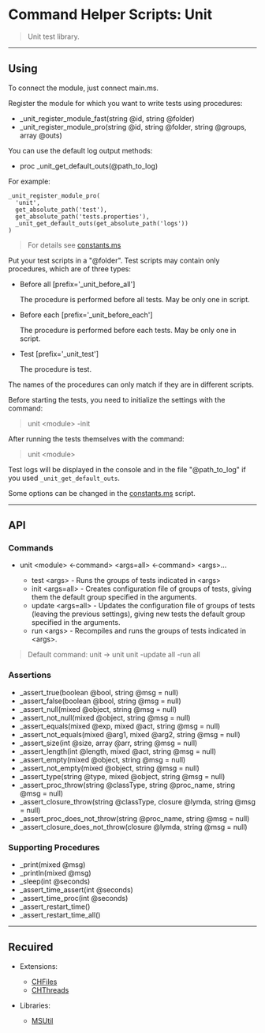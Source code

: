 # Command Helper Scripts: Unit

>Unit test library.

***

## Using

To connect the module, just connect main.ms.

Register the module for which you want to write tests using procedures:

- _unit_register_module_fast(string @id, string @folder)
- _unit_register_module_pro(string @id, string @folder, string @groups, array @outs)

You can use the default log output methods:

- proc _unit_get_default_outs(@path_to_log)

For example:

```ms
_unit_register_module_pro(
  'unit',
  get_absolute_path('test'),
  get_absolute_path('tests.properties'),
  _unit_get_default_outs(get_absolute_path('logs'))
)
```

>For details see [constants.ms](constants.ms)

Put your test scripts in a "@folder". Test scripts may contain only procedures, which are of three types:

- Before all [prefix='_unit_before_all']

  The procedure is performed before all tests. May be only one in script.

- Before each [prefix='_unit_before_each']

  The procedure is performed before each tests. May be only one in script.

- Test [prefix='_unit_test']

  The procedure is test.

The names of the procedures can only match if they are in different scripts.

Before starting the tests, you need to initialize the settings with the command:

>unit \<module\> -init

After running the tests themselves with the command:

>unit \<module\>

Test logs will be displayed in the console and in the file "@path_to_log" if you used ```_unit_get_default_outs```.

Some options can be changed in the [constants.ms](constants.ms) script.

***

## API

### Commands

- unit \<module\> <-command> \<args=all\> <-command> \<args\>...

  - test \<args\> - Runs the groups of tests indicated in \<args\>
  - init \<args=all\> - Creates configuration file of groups of tests, giving them the default group specified in the arguments.
  - update \<args=all\> - Updates the configuration file of groups of tests (leaving the previous settings), giving new tests the default group specified in the arguments.
  - run \<args\> - Recompiles and runs the groups of tests indicated in \<args\>.

> Default command: unit -> unit unit -update all -run all

### Assertions

- _assert_true(boolean @bool, string @msg = null)
- _assert_false(boolean @bool, string @msg = null)
- _assert_null(mixed @object, string @msg = null)
- _assert_not_null(mixed @object, string @msg = null)
- _assert_equals(mixed @exp, mixed @act, string @msg = null)
- _assert_not_equals(mixed @arg1, mixed @arg2, string @msg = null)
- _assert_size(int @size, array @arr, string @msg = null)
- _assert_length(int @length, mixed @act, string @msg = null)
- _assert_empty(mixed @object, string @msg = null)
- _assert_not_empty(mixed @object, string @msg = null)
- _assert_type(string @type, mixed @object, string @msg = null)
- _assert_proc_throw(string @classType, string @proc_name, string @msg = null)
- _assert_closure_throw(string @classType, closure @lymda, string @msg = null)
- _assert_proc_does_not_throw(string @proc_name, string @msg = null)
- _assert_closure_does_not_throw(closure @lymda, string @msg = null)

### Supporting Procedures

- _print(mixed @msg)
- _println(mixed @msg)
- _sleep(int @seconds)
- _assert_time_assert(int @seconds)
- _assert_time_proc(int @seconds)
- _assert_restart_time()
- _assert_restart_time_all()

***

## Recuired

- Extensions:
  - [CHFiles](https://letsbuild.net/jenkins/job/CHFiles/)
  - [CHThreads](https://github.com/Community-Cadabra-Project/CHThreads)

- Libraries:
  - [MSUtil](https://github.com/Community-Cadabra-Project/MSUtil)
